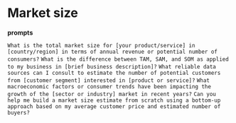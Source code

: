 # Market size

**prompts**

`What is the total market size for [your product/service] in [country/region] in terms of annual revenue or potential number of consumers?`
`What is the difference between TAM, SAM, and SOM as applied to my business in [brief business description]?`
`What reliable data sources can I consult to estimate the number of potential customers from [customer segment] interested in [product or service]?`
`What macroeconomic factors or consumer trends have been impacting the growth of the [sector or industry] market in recent years?`
`Can you help me build a market size estimate from scratch using a bottom-up approach based on my average customer price and estimated number of buyers?`